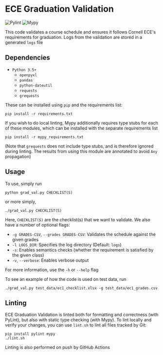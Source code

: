 # ECE Graduation Validation
![Pylint](https://github.com/Aidan-McNay/ECE_Graduation_Validation/actions/workflows/pylint.yml/badge.svg)
![Mypy](https://github.com/Aidan-McNay/ECE_Graduation_Validation/actions/workflows/mypy.yml/badge.svg)

This code validates a course schedule and ensures it follows Cornell ECE's requirements for graduation. Logs from the validation are stored in a generated `logs` file

## Dependencies

- `Python 3.5+`
   - `openpyxl`
   - `pandas`
   - `python-dateutil`
   - `requests`
   - `grequests`

These can be installed using `pip` and the requirements list:
```
pip install -r requirements.txt
```

If you wish to do local linting, Mypy additionally requires type stubs for each of these modules, which can be installed with the separate requirements list
```
pip install -r mypy_requirements.txt
```
(Note that `grequests` does not include type stubs, and is therefore ignored during linting. The results from using this module are annotated to avoid `Any` propagation)

## Usage

To use, simply run
```
python grad_val.py CHECKLIST(S)
```
or more simply,
```
./grad_val.py CHECKLIST(S)
```

Here, `CHECKLIST(S)` are the checklist(s) that we want to validate. We also have a number of optional flags:
 - `-g GRADES-CSV`, `--grades GRADES-CSV`: Validates the schedule against the given grades
 - `-l LOGS_DIR`: Specifies the log directory (Default: `logs`)
 - `-s`: Enables semantics checks (whether the requirement is satisfied by the given class)
 - `-v`, `--verbose`: Enables verbose output

For more information, use the `-h` or `--help` flag

To see an example of how the code is used on test data, run
```
./grad_val.py test_data/ec1_checklist.xlsx -g test_data/ec1_grades.csv
```

## Linting
ECE Graduation Validation is linted both for formatting and correctness (with PyLint), but also with static type checking (with Mypy). To lint locally and verify your changes, you can use `lint.sh` to lint all files tracked by Git:
```
pip install pylint mypy
./lint.sh
```
Linting is also performed on push by GitHub Actions
